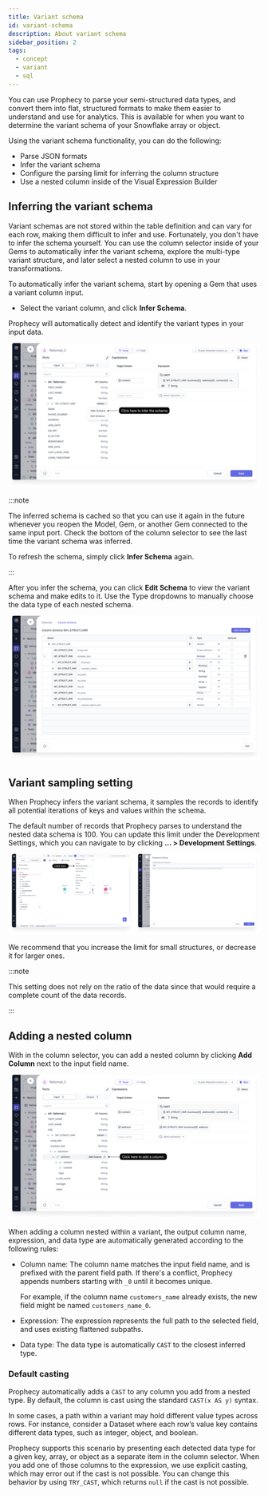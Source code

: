 ```yaml
---
title: Variant schema
id: variant-schema
description: About variant schema
sidebar_position: 2
tags:
  - concept
  - variant
  - sql
---
```


You can use Prophecy to parse your semi-structured data types, and convert them into flat, structured formats to make them easier to understand and use for analytics. This is available for when you want to determine the variant schema of your Snowflake array or object.

Using the variant schema functionality, you can do the following:

- Parse JSON formats
- Infer the variant schema
- Configure the parsing limit for inferring the column structure
- Use a nested column inside of the Visual Expression Builder

## Inferring the variant schema

Variant schemas are not stored within the table definition and can vary for each row, making them difficult to infer and use. Fortunately, you don't have to infer the schema yourself. You can use the column selector inside of your Gems to automatically infer the variant schema, explore the multi-type variant structure, and later select a nested column to use in your transformations.

To automatically infer the variant schema, start by opening a Gem that uses a variant column input.

- Select the variant column, and click **Infer Schema**.

Prophecy will automatically detect and identify the variant types in your input data.

![Schema and column selector](img/variant-infer-schema.png)

:::note

The inferred schema is cached so that you can use it again in the future whenever you reopen the Model, Gem, or another Gem connected to the same input port. Check the bottom of the column selector to see the last time the variant schema was inferred.

To refresh the schema, simply click **Infer Schema** again.

:::

After you infer the schema, you can click **Edit Schema** to view the variant schema and make edits to it. Use the Type dropdowns to manually choose the data type of each nested schema.

![Edit schema view](img/variant-edit-schema.png)

## Variant sampling setting

When Prophecy infers the variant schema, it samples the records to identify all potential iterations of keys and values within the schema.

The default number of records that Prophecy parses to understand the nested data schema is 100. You can update this limit under the Development Settings, which you can navigate to by clicking **... > Development Settings**.

![Variant sampling setting](img/variant-sampling-setting.png)

We recommend that you increase the limit for small structures, or decrease it for larger ones.

:::note

This setting does not rely on the ratio of the data since that would require a complete count of the data records.

:::

## Adding a nested column

With in the column selector, you can add a nested column by clicking **Add Column** next to the input field name.

![Add column](img/variant-add-column.png)

When adding a column nested within a variant, the output column name, expression, and data type are automatically generated according to the following rules:

- Column name: The column name matches the input field name, and is prefixed with the parent field path. If there's a conflict, Prophecy appends numbers starting with `_0` until it becomes unique.

  For example, if the column name `customers_name` already exists, the new field might be named `customers_name_0`.

- Expression: The expression represents the full path to the selected field, and uses existing flattened subpaths.

- Data type: The data type is automatically `CAST` to the closest inferred type.

### Default casting

Prophecy automatically adds a `CAST` to any column you add from a nested type. By default, the column is cast using the standard `CAST(x AS y)` syntax.

In some cases, a path within a variant may hold different value types across rows. For instance, consider a Dataset where each row’s value key contains different data types, such as integer, object, and boolean.

Prophecy supports this scenario by presenting each detected data type for a given key, array, or object as a separate item in the column selector. When you add one of those columns to the expression, we use explicit casting, which may error out if the cast is not possible. You can change this behavior by using `TRY_CAST`, which returns `null` if the cast is not possible.

